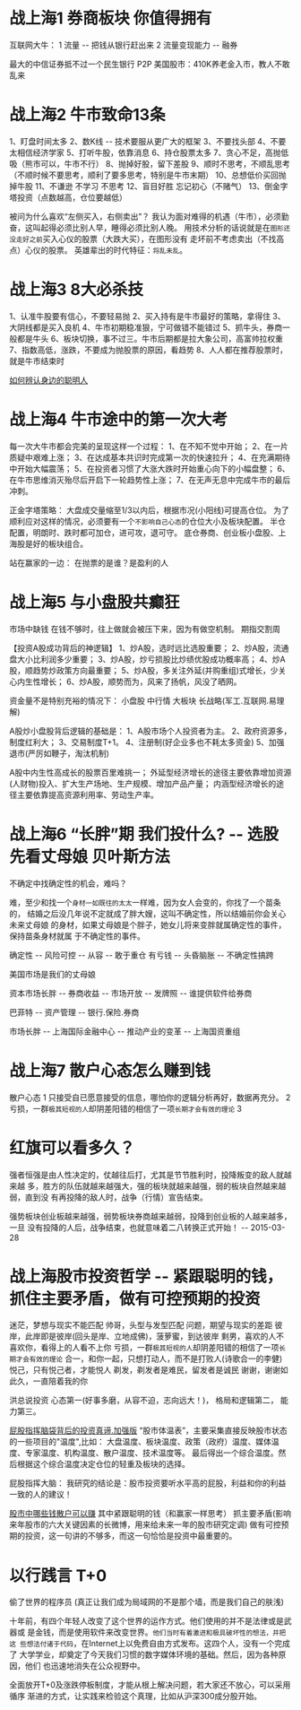 # 战上海1 券商板块 你值得拥有

  互联网大牛：
  1 流量                -- 把钱从银行赶出来
  2 流量变现能力        -- 融券
 
  最大的中信证券抵不过一个民生银行
  P2P
  美国股市：410K养老金入市，教人不敢乱来

# 战上海2 牛市致命13条

1、盯盘时间太多
2、数K线              -- 技术要服从更广大的框架
3、不要找头部
4、不要太相信经济学家
5、打听牛股，依靠消息
6、持仓股票太多
7、贪心不足，高抛低吸（熊市可以，牛市不行）
8、抛掉好股，留下差股
9、顺时不思考，不顺乱思考（不顺时候不要思考，顺利了要多思考，特别是牛市末期）
10、总想低价买回抛掉牛股
11、不谦逊 不学习 不思考
12、盲目好胜 忘记初心（不赌气）
13、倒金字塔投资（点数越高，仓位要越低）

被问为什么喜欢“左侧买入，右侧卖出”？
我认为面对难得的机遇（牛市），必须勤奋，这叫起得必须比别人早，睡得必须比别人晚。
用技术分析的话说就是在`图形还没走好之前`买入心仪的股票（大跌大买），在图形没有
走坏前不考虑卖出（不找高点）心仪的股票。
英雄辈出的时代特征：`将乱未乱`。

# 战上海3 8大必杀技

1、认准牛股要有信心，不要轻易抛
2、买入持有是牛市最好的策略，拿得住
3、大阴线都是买入良机
4、牛市初期稳准狠，宁可做错不能错过
5、抓牛头，券商一般都是牛头
6、板块切换，事不过三。牛市后期都是拉大象公司，高富帅拉权重
7、指数高低，涨跌，不要成为抛股票的原因，看趋势
8、人人都在推荐股票时，就是牛市结束时

[如何辨认身边的聪明人](http://hongrongdzh.blog.163.com/blog/static/21033610720152611420777/)

# 战上海4 牛市途中的第一次大考

  [](http://blog.sina.com.cn/s/blog_7fd3f2570102vjsv.html)

  每一次大牛市都会完美的呈现这样一个过程：
  1、在不知不觉中开始；
  2、在一片质疑中艰难上涨；
  3、在达成基本共识时完成第一次的快速拉升；
  4、在充满期待中开始大幅震荡；
  5、在投资者习惯了大涨大跌时开始重心向下的小幅盘整；
  6、在牛市思维消灭殆尽后开启下一轮趋势性上涨；
  7、在无声无息中完成牛市的最后冲刺。

  正金字塔策略：
  大盘成交量缩至1/3以内后，根据市况(小阳线)可提高仓位。
  为了顺利应对这样的情况，必须要有一个`不影响自己心态`的仓位大小及板块配置。
  半仓配置，明朗时、跌时都可加仓，进可攻，退可守。
  底仓券商、创业板小盘股、上海股是好的板块组合。

  站在赢家的一边：
  在抛票的是谁？是盈利的人

# 战上海5 与小盘股共癫狂

  市场中缺钱
  在钱不够时，往上做就会被压下来，因为有做空机制。
  期指交割周

  【投资A股成功背后的神逻辑】
  1、炒A股，选时远比选股重要；
  2、炒A股，流通盘大小比利润多少重要；
  3、炒A股，炒亏损股比炒绩优股成功概率高；
  4、炒A股，顺趋势炒政策方向最重要；
  5、炒A股，多关注外延(并购重组)式增长，少关心内生性增长；
  6、炒A股，顺势而为，风来了扬帆，风没了晒网。

  资金量不是特别充裕的情况下：
  小盘股 中行情 大板块 长战略(军工.互联网.易理解)

  A股炒小盘股背后逻辑的基础是：
  1、A股市场个人投资者为主。
  2、政府资源多，制度红利大；
  3、交易制度T+1。
  4、注册制(好企业多也不耗太多资金)
  5、加强退市(严厉如鞭子，淘汰机制)

  A股中内生性高成长的股票百里难挑一；
  外延型经济增长的途径主要依靠增加资源(人财物)投入、扩大生产场地、生产规模、增加产品产量；
  内涵型经济增长的途径主要依靠提高资源利用率、劳动生产率。

# 战上海6 “长胖”期 我们投什么? -- 选股先看丈母娘 贝叶斯方法

  不确定中找确定性的机会，难吗？

  难，至少和找一个`身材一如既往的太太`一样难，因为女人会变的，你找了一个苗条的，
  结婚之后没几年说不定就成了胖大嫂，这叫不确定性，所以结婚前你会关心未来丈母娘
  的身材，如果丈母娘是个胖子，她女儿将来变胖就属确定性的事件，保持苗条身材就属
  于不确定性的事件。

  确定性 -- 风险可控 -- 从容 -- 敢于重仓
  有亏钱 -- 头昏脑胀 -- 不确定性搞跨

  美国市场是我们的丈母娘

  资本市场长胖 -- 券商收益 -- 市场开放 -- 发牌照 -- 谁提供软件给券商

  巴菲特 -- 资产管理 -- 银行.保险.券商 

  市场长胖 -- 上海国际金融中心 -- 推动产业的变革 -- 上海国资重组

# 战上海7 散户心态怎么赚到钱

  散户心态
  1 只接受自已愿意接受的信息，哪怕你的逻辑分析再好，数据再充分。
  2 亏损，一群`极其短视的人`却阴差阳错的相信了一项`长期才会有效的理论`
  3 

# 红旗可以看多久？

  强者恒强是由人性决定的，仗越往后打，尤其是节节胜利时，投降叛变的敌人就越来越
  多，胜方的队伍就越来越强大，强的板块就越来越强，弱的板块自然越来越弱，直到没
  有再投降的敌人时，战争（行情）宣告结束。

  强势板块创业板越来越强，弱势板块券商越来越弱，投降到创业板的人越来越多，一旦
  没有投降的人后，战争结束，也就意味着二八转换正式开始！ -- 2015-03-28

# 战上海股市投资哲学 -- 紧跟聪明的钱，抓住主要矛盾，做有可控预期的投资

  迷茫，梦想与现实不能匹配
  帅哥，头型与发型匹配
  问题，期望与现实的差距
  彼岸，此岸即是彼岸(回头是岸、立地成佛)，菠萝蜜，到达彼岸
  剩男，喜欢的人不喜欢你，看得上的人看不上你
  亏损，一群`极其短视的人`却阴差阳错的相信了一项`长期才会有效的理论`
  合一，和你一起，只想打动人，而不是打败人(诗歌合一的李健)
  悦己，只有悦己者，才能悦人
  剃发，剃发者是难民，留发者是诚民
  谢谢，谢谢如此久，一直陪着我的你
 

  洪总说投资
  心态第一(好事多磨，从容不迫，志向远大！)，
  格局和逻辑第二，
  能力第三。

  [屁股指挥脑袋背后的投资真谛.加强版](http://weibo.com/p/1001603806948830104622)
  “股市体温表”，主要采集直接反映股市状态的一些项目的"温度",比如：
  大盘温度、板块温度、政策（政府）温度、媒体温度、专家温度、机构温度、散户温度、技术温度等。
  最后得出一个综合温度。然后根据这个综合温度决定仓位的轻重及板块的选择。

  屁股指挥大脑：
  我研究的结论是：股市投资要听水平高的屁股，利益和你的利益一致的人的建议！

  [股市中哪些钱散户可以赚](http://weibo.com/p/1001603820305012413686)
  其中紧跟聪明的钱（和赢家一样思考）
  抓主要矛盾(影响来年股市的六大关键因素的长微博，用来给未来一年的股市研究定调)
  做有可控预期的投资，这一句讲的不够多，而这一句恰恰是投资中最重要的。

# 以行践言 T+0

  偷了世界的程序员 (真正让我们成为局域网的不是那个墙，而是我们自己的肤浅)

  十年前，有四个年轻人改变了这个世界的运作方式。他们使用的并不是法律或是武器或
  是金钱，而是使用软件来改变世界。`他们当时有着激进和极具破坏性的想法，并把这
  些想法付诸于代码`，在Internet上以免费自由方式发布。这四个人，没有一个完成了
  大学学业，却奠定了今天我们习惯的数字媒体环境的基础。然后，因为各种原因，他们
  也迅速地消失在公众视野中。

  全面放开T+0及涨跌停板制度，才能从根上解决问题，若大家还不放心，可以采用循序
  渐进的方式，让实践来检验这个真理，比如从沪深300成分股开始。


